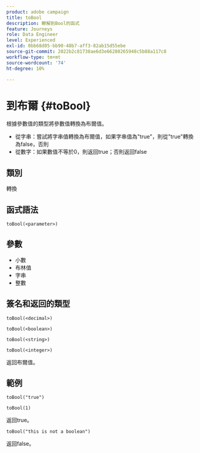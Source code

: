 ```yaml
---
product: adobe campaign
title: toBool
description: 瞭解到Bool的函式
feature: Journeys
role: Data Engineer
level: Experienced
exl-id: 0bb68d05-bb90-48b7-aff3-82ab15d55ebe
source-git-commit: 2022b2c81738ae6d3e66280265948c5b88a117c8
workflow-type: tm+mt
source-wordcount: '74'
ht-degree: 10%

---
```


# 到布爾 {#toBool}

根據參數值的類型將參數值轉換為布爾值。

* 從字串：嘗試將字串值轉換為布爾值，如果字串值為&quot;true&quot;，則從&quot;true&quot;轉換為false，否則
* 從數字：如果數值不等於0，則返回true；否則返回false

## 類別

轉換

## 函式語法

`toBool(<parameter>)`

## 參數

* 小數
* 布林值
* 字串
* 整數

## 簽名和返回的類型

`toBool(<decimal>)`

`toBool(<boolean>)`

`toBool(<string>)`

`toBool(<integer>)`

返回布爾值。

## 範例

`toBool("true")`

`toBool(1)`

返回true。

`toBool("this is not a boolean")`

返回false。
